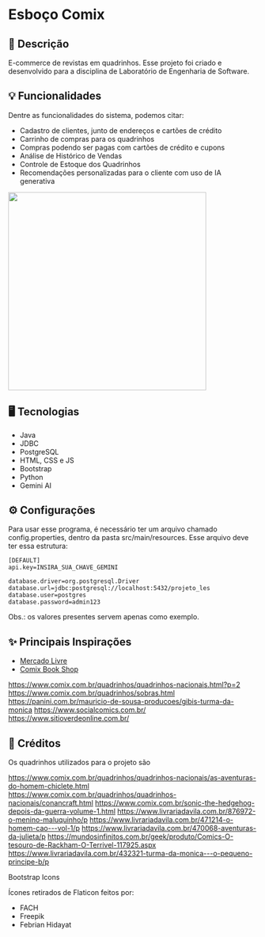 # Esboço Comix

## 📄 Descrição

E-commerce de revistas em quadrinhos.
Esse projeto foi criado e desenvolvido para a disciplina de Laboratório de Engenharia de Software.

## 💡 Funcionalidades
Dentre as funcionalidades do sistema, podemos citar:
- Cadastro de clientes, junto de endereços e cartões de crédito
- Carrinho de compras para os quadrinhos
- Compras podendo ser pagas com cartões de crédito e cupons 
- Análise de Histórico de Vendas
- Controle de Estoque dos Quadrinhos
- Recomendações personalizadas para o cliente com uso de IA generativa

<img src="https://github.com/user-attachments/assets/f7bd76b6-f7e9-4e31-afc4-01e208f55978" height="400px" />

## 🖥️ Tecnologias
- Java
- JDBC
- PostgreSQL
- HTML, CSS e JS
- Bootstrap
- Python
- Gemini AI

## ⚙️ Configurações
Para usar esse programa, é necessário ter um arquivo chamado config.properties, dentro da pasta src/main/resources. Esse arquivo deve ter essa estrutura: 

```
[DEFAULT]
api.key=INSIRA_SUA_CHAVE_GEMINI

database.driver=org.postgresql.Driver
database.url=jdbc:postgresql://localhost:5432/projeto_les
database.user=postgres
database.password=admin123
```
Obs.: os valores presentes servem apenas como exemplo.

## ✨ Principais Inspirações

- [Mercado Livre](https://www.mercadolivre.com.br/)
- [Comix Book Shop](https://www.comix.com.br/)

https://www.comix.com.br/quadrinhos/quadrinhos-nacionais.html?p=2
    https://www.comix.com.br/quadrinhos/sobras.html
    https://panini.com.br/mauricio-de-sousa-producoes/gibis-turma-da-monica
    https://www.socialcomics.com.br/
    https://www.sitioverdeonline.com.br/

## 🎥 Créditos
Os quadrinhos utilizados para o projeto são

https://www.comix.com.br/quadrinhos/quadrinhos-nacionais/as-aventuras-do-homem-chiclete.html
https://www.comix.com.br/quadrinhos/quadrinhos-nacionais/conancraft.html
https://www.comix.com.br/sonic-the-hedgehog-depois-da-guerra-volume-1.html
https://www.livrariadavila.com.br/876972-o-menino-maluquinho/p
https://www.livrariadavila.com.br/471214-o-homem-cao---vol-1/p
https://www.livrariadavila.com.br/470068-aventuras-da-julieta/p
https://mundosinfinitos.com.br/geek/produto/Comics-O-tesouro-de-Rackham-O-Terrivel-117925.aspx
https://www.livrariadavila.com.br/432321-turma-da-monica---o-pequeno-principe-b/p

Bootstrap Icons

Ícones retirados de Flaticon feitos por:
- FACH
- Freepik
- Febrian Hidayat
